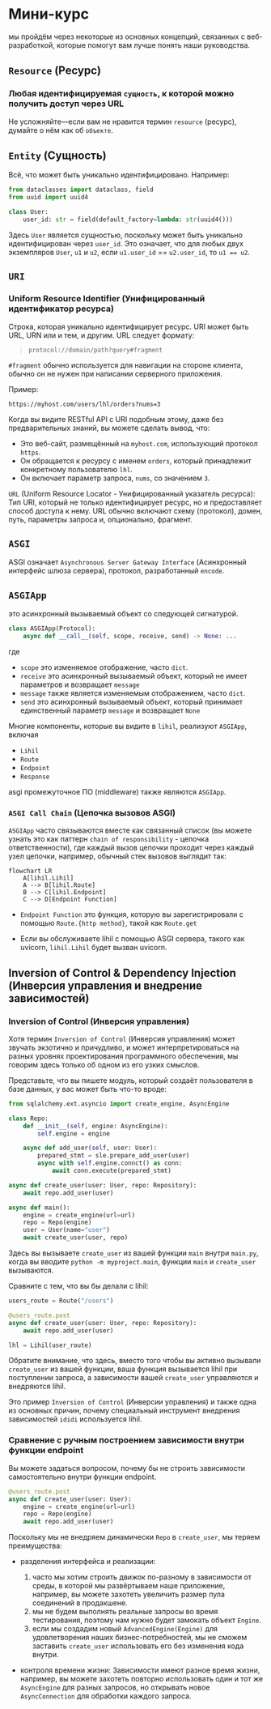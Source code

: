 # Мини-курс

мы пройдём через некоторые из основных концепций, связанных с веб-разработкой, которые помогут вам лучше понять наши руководства.

## `Resource` (Ресурс)

### Любая идентифицируемая `сущность`, к которой можно получить доступ через URL

Не усложняйте—если вам не нравится термин `resource` (ресурс), думайте о нём как об `объекте`.

## `Entity` (Сущность)

Всё, что может быть уникально идентифицировано. Например:

```python
from dataclasses import dataclass, field
from uuid import uuid4

class User:
    user_id: str = field(default_factory=lambda: str(uuid4()))
```

Здесь `User` является сущностью, поскольку может быть уникально идентифицирован через `user_id`.
Это означает, что для любых двух экземпляров `User`, `u1` и `u2`, если `u1.user_id` == `u2.user_id`, то `u1 == u2`.

## `URI`

### Uniform Resource Identifier (Унифицированный идентификатор ресурса)

Строка, которая уникально идентифицирует ресурс. URI может быть URL, URN или и тем, и другим. URL следует формату:

> `protocol://domain/path?query#fragment`

`#fragment` обычно используется для навигации на стороне клиента, обычно он не нужен при написании серверного приложения.

Пример:

`https://myhost.com/users/lhl/orders?nums=3`

Когда вы видите RESTful API с URI подобным этому, даже без предварительных знаний, вы можете сделать вывод, что:

- Это веб-сайт, размещённый на `myhost.com`, использующий протокол `https`.
- Он обращается к ресурсу с именем `orders`, который принадлежит конкретному пользователю `lhl`.
- Он включает параметр запроса, `nums`, со значением `3`.

`URL` (Uniform Resource Locator - Унифицированный указатель ресурса): Тип URI, который не только идентифицирует ресурс, но и предоставляет способ доступа к нему. URL обычно включают схему (протокол), домен, путь, параметры запроса и, опционально, фрагмент.


## `ASGI`

ASGI означает `Asynchronous Server Gateway Interface` (Асинхронный интерфейс шлюза сервера), протокол, разработанный `encode`.


## `ASGIApp`

это асинхронный вызываемый объект со следующей сигнатурой.

```python
class ASGIApp(Protocol):
    async def __call__(self, scope, receive, send) -> None: ...
```

где

- `scope` это изменяемое отображение, часто `dict`.
- `receive` это асинхронный вызываемый объект, который не имеет параметров и возвращает `message`
- `message` также является изменяемым отображением, часто `dict`.
- `send` это асинхронный вызываемый объект, который принимает единственный параметр `message` и возвращает `None`

Многие компоненты, которые вы видите в `lihil`, реализуют `ASGIApp`, включая

- `Lihil`
- `Route`
- `Endpoint`
- `Response`

asgi промежуточное ПО (middleware) также являются `ASGIApp`.


### `ASGI Call Chain` (Цепочка вызовов ASGI)

`ASGIApp` часто связываются вместе как связанный список (вы можете узнать это как паттерн `chain of responsibility` - цепочка ответственности), где каждый вызов цепочки проходит через каждый узел цепочки, например, обычный стек вызовов выглядит так:

```mermaid
flowchart LR
    A[lihil.Lihil]
    A --> B[lihil.Route]
    B --> C[lihil.Endpoint]
    C --> D[Endpoint Function]
```

- `Endpoint Function` это функция, которую вы зарегистрировали с помощью `Route.{http method}`, такой как `Route.get`

- Если вы обслуживаете lihil с помощью ASGI сервера, такого как uvicorn, `lihil.Lihil` будет вызван uvicorn.


## Inversion of Control & Dependency Injection (Инверсия управления и внедрение зависимостей)

### Inversion of Control (Инверсия управления)

Хотя термин `Inversion of Control` (Инверсия управления) может звучать экзотично и причудливо, и может интерпретироваться на разных уровнях проектирования программного обеспечения, мы говорим здесь только об одном из его узких смыслов.

Представьте, что вы пишете модуль, который создаёт пользователя в базе данных, у вас может быть что-то вроде:

```python
from sqlalchemy.ext.asyncio import create_engine, AsyncEngine

class Repo:
    def __init__(self, engine: AsyncEngine):
        self.engine = engine

    async def add_user(self, user: User):
        prepared_stmt = sle.prepare_add_user(user)
        async with self.engine.connct() as conn:
            await conn.execute(prepared_stmt)

async def create_user(user: User, repo: Repository):
    await repo.add_user(user)

async def main():
    engine = create_engine(url=url)
    repo = Repo(engine)
    user = User(name="user")
    await create_user(user, repo)
```

Здесь вы вызываете `create_user` из вашей функции `main` внутри `main.py`, когда вы вводите `python -m myproject.main`, функции `main` и `create_user` вызываются.

Сравните с тем, что вы бы делали с lihil:

```python
users_route = Route("/users")

@users_route.post
async def create_user(user: User, repo: Repository):
    await repo.add_user(user)

lhl = Lihil(user_route)
```

Обратите внимание, что здесь, вместо того чтобы вы активно вызывали `create_user` из вашей функции, ваша функция вызывается lihil при поступлении запроса, а зависимости вашей `create_user` управляются и внедряются lihil.

Это пример `Inversion of Control` (Инверсии управления) и также одна из основных причин, почему специальный инструмент внедрения зависимостей `ididi` используется lihil.

### Сравнение с ручным построением зависимости внутри функции endpoint

Вы можете задаться вопросом, почему бы не строить зависимости самостоятельно внутри функции endpoint.

```python
@users_route.post
async def create_user(user: User):
    engine = create_engine(url=url)
    repo = Repo(engine)
    await repo.add_user(user)
```

Поскольку мы не внедряем динамически `Repo` в `create_user`, мы теряем преимущества:

- разделения интерфейса и реализации:
    1. часто мы хотим строить движок по-разному в зависимости от среды, в которой мы развёртываем наше приложение, например, вы можете захотеть увеличить размер пула соединений в продакшене.
    2. мы не будем выполнять реальные запросы во время тестирования, поэтому нам нужно будет замокать объект `Engine`.
    3. если мы создадим новый `AdvancedEngine(Engine)` для удовлетворения наших бизнес-потребностей, мы не сможем заставить `create_user` использовать его без изменения кода внутри.

- контроля времени жизни:
    Зависимости имеют разное время жизни, например,
    вы можете захотеть повторно использовать один и тот же `AsyncEngine` для разных запросов, но открывать новое `AsyncConnection` для обработки каждого запроса.